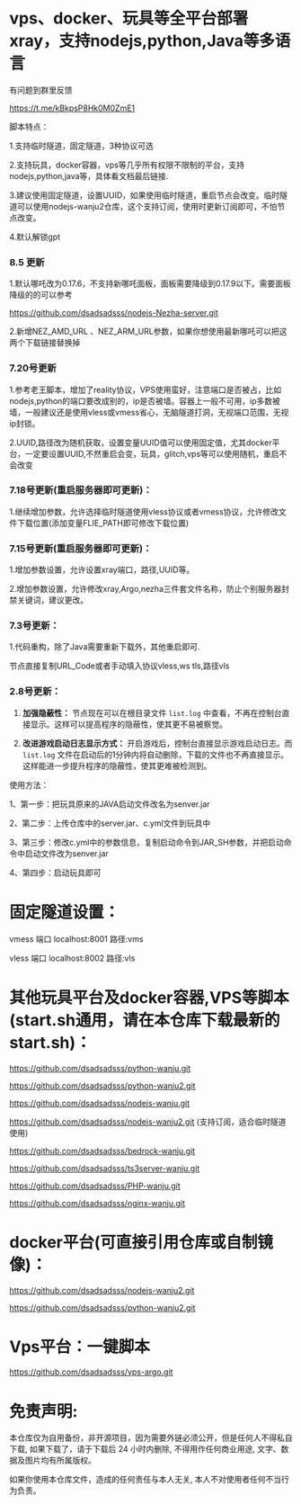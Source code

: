 # vps、docker、玩具等全平台部署xray，支持nodejs,python,Java等多语言

有问题到群里反馈

https://t.me/kBkpsP8Hk0M0ZmE1

脚本特点：

1.支持临时隧道，固定隧道，3种协议可选

2.支持玩具，docker容器，vps等几乎所有权限不限制的平台，支持nodejs,python,java等，具体看文档最后链接.

3.建议使用固定隧道，设置UUID，如果使用临时隧道，重启节点会改变。临时隧道可以使用nodejs-wanju2仓库，这个支持订阅，使用时更新订阅即可，不怕节点改变。

4.默认解锁gpt


### 8.5 更新

1.默认哪吒改为0.17.6，不支持新哪吒面板，面板需要降级到0.17.9以下。需要面板降级的的可以参考

https://github.com/dsadsadsss/nodejs-Nezha-server.git

2.新增NEZ_AMD_URL 、NEZ_ARM_URL参数，如果你想使用最新哪吒可以把这两个下载链接替换掉

### 7.20号更新

1.参考老王脚本，增加了reality协议，VPS使用蛮好，注意端口是否被占，比如nodejs,python的端口要改成别的，ip是否被墙。容器上一般不可用，ip多数被墙，一般建议还是使用vless或vmess省心，无脑隧道打洞，无视端口范围，无视ip封锁。

2.UUID,路径改为随机获取，设置变量UUID值可以使用固定值，尤其docker平台，一定要设置UUID,不然重启会变，玩具，glitch,vps等可以使用随机，重启不会改变

### 7.18号更新(重启服务器即可更新)：

1.继续增加参数，允许选择临时隧道使用vless协议或者vmess协议，允许修改文件下载位置(添加变量FLIE_PATH即可修改下载位置)

### 7.15号更新(重启服务器即可更新)：

1.增加参数设置，允许设置xray端口，路径,UUID等。

2.增加参数设置，允许修改xray,Argo,nezha三件套文件名称，防止个别服务器封禁关键词，建议更改。

### 7.3号更新：

1.代码重构，除了Java需要重新下载外，其他重启即可.

节点直接复制URL_Code或者手动填入协议vless,ws tls,路径vls

### 2.8号更新：

1. **加强隐蔽性：** 节点现在可以在根目录文件 `list.log` 中查看，不再在控制台直接显示。这样可以提高程序的隐蔽性，使其更不易被察觉。

2. **改进游戏启动日志显示方式：** 开启游戏后，控制台直接显示游戏启动日志。而 `list.log` 文件在启动后的1分钟内将自动删除，下载的文件也不再直接显示。这样能进一步提升程序的隐蔽性，使其更难被检测到。


使用方法：

1、第一步：把玩具原来的JAVA启动文件改名为senver.jar

2、第二步：上传仓库中的server.jar、c.yml文件到玩具中

3、第三步：修改c.yml中的参数信息，复制启动命令到JAR_SH参数，并把启动命令中启动文件改为senver.jar

4、第四步：启动玩具即可


# 固定隧道设置：

vmess 端口  localhost:8001 路径:vms

vless 端口  localhost:8002 路径:vls


# 其他玩具平台及docker容器,VPS等脚本(start.sh通用，请在本仓库下载最新的start.sh)：

https://github.com/dsadsadsss/python-wanju.git

https://github.com/dsadsadsss/python-wanju2.git

https://github.com/dsadsadsss/nodejs-wanju.git

https://github.com/dsadsadsss/nodejs-wanju2.git  (支持订阅，适合临时隧道使用)

https://github.com/dsadsadsss/bedrock-wanju.git

https://github.com/dsadsadsss/ts3server-wanju.git

https://github.com/dsadsadsss/PHP-wanju.git

https://github.com/dsadsadsss/nginx-wanju.git

# docker平台(可直接引用仓库或自制镜像)：

https://github.com/dsadsadsss/nodejs-wanju2.git

https://github.com/dsadsadsss/python-wanju2.git

# Vps平台：一键脚本

https://github.com/dsadsadsss/vps-argo.git

# 免责声明:

本仓库仅为自用备份，非开源项目，因为需要外链必须公开，但是任何人不得私自下载, 如果下载了，请于下载后 24 小时内删除, 不得用作任何商业用途, 文字、数据及图片均有所属版权。 

如果你使用本仓库文件，造成的任何责任与本人无关, 本人不对使用者任何不当行为负责。

